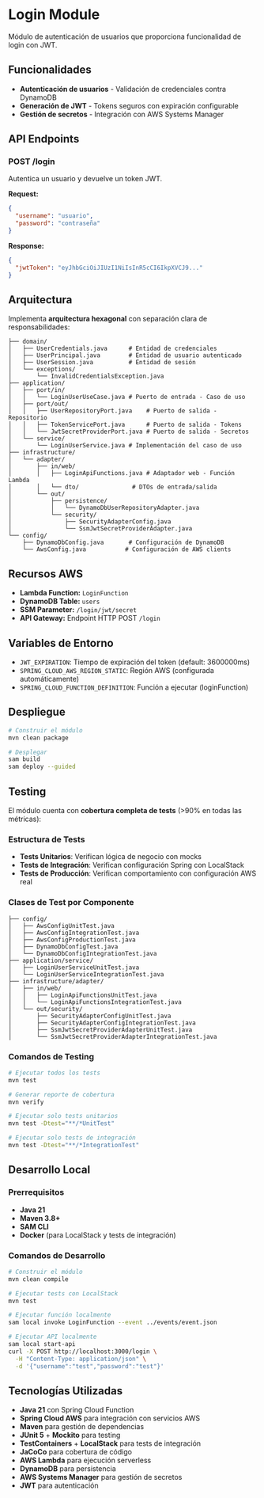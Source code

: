 # Login Module

Módulo de autenticación de usuarios que proporciona funcionalidad de login con JWT.

## Funcionalidades

- **Autenticación de usuarios** - Validación de credenciales contra DynamoDB
- **Generación de JWT** - Tokens seguros con expiración configurable
- **Gestión de secretos** - Integración con AWS Systems Manager

## API Endpoints

### POST /login
Autentica un usuario y devuelve un token JWT.

**Request:**
```json
{
  "username": "usuario",
  "password": "contraseña"
}
```

**Response:**
```json
{
  "jwtToken": "eyJhbGciOiJIUzI1NiIsInR5cCI6IkpXVCJ9..."
}
```

## Arquitectura

Implementa **arquitectura hexagonal** con separación clara de responsabilidades:

```
├── domain/
│   ├── UserCredentials.java      # Entidad de credenciales
│   ├── UserPrincipal.java        # Entidad de usuario autenticado
│   ├── UserSession.java          # Entidad de sesión
│   └── exceptions/
│       └── InvalidCredentialsException.java
├── application/
│   ├── port/in/
│   │   └── LoginUserUseCase.java # Puerto de entrada - Caso de uso
│   ├── port/out/
│   │   ├── UserRepositoryPort.java    # Puerto de salida - Repositorio
│   │   ├── TokenServicePort.java      # Puerto de salida - Tokens
│   │   └── JwtSecretProviderPort.java # Puerto de salida - Secretos
│   └── service/
│       └── LoginUserService.java # Implementación del caso de uso
├── infrastructure/
│   └── adapter/
│       ├── in/web/
│       │   ├── LoginApiFunctions.java # Adaptador web - Función Lambda
│       │   └── dto/               # DTOs de entrada/salida
│       └── out/
│           ├── persistence/
│           │   └── DynamoDbUserRepositoryAdapter.java
│           └── security/
│               ├── SecurityAdapterConfig.java
│               └── SsmJwtSecretProviderAdapter.java
└── config/
    ├── DynamoDbConfig.java       # Configuración de DynamoDB
    └── AwsConfig.java           # Configuración de AWS clients
```

## Recursos AWS

- **Lambda Function:** `LoginFunction`
- **DynamoDB Table:** `users`
- **SSM Parameter:** `/login/jwt/secret`
- **API Gateway:** Endpoint HTTP POST `/login`

## Variables de Entorno

- `JWT_EXPIRATION`: Tiempo de expiración del token (default: 3600000ms)
- `SPRING_CLOUD_AWS_REGION_STATIC`: Región AWS (configurada automáticamente)
- `SPRING_CLOUD_FUNCTION_DEFINITION`: Función a ejecutar (loginFunction)

## Despliegue

```bash
# Construir el módulo
mvn clean package

# Desplegar
sam build
sam deploy --guided
```

## Testing

El módulo cuenta con **cobertura completa de tests** (>90% en todas las métricas):

### Estructura de Tests
- **Tests Unitarios**: Verifican lógica de negocio con mocks
- **Tests de Integración**: Verifican configuración Spring con LocalStack
- **Tests de Producción**: Verifican comportamiento con configuración AWS real

### Clases de Test por Componente
```
├── config/
│   ├── AwsConfigUnitTest.java
│   ├── AwsConfigIntegrationTest.java
│   ├── AwsConfigProductionTest.java
│   ├── DynamoDbConfigTest.java
│   └── DynamoDbConfigIntegrationTest.java
├── application/service/
│   ├── LoginUserServiceUnitTest.java
│   └── LoginUserServiceIntegrationTest.java
├── infrastructure/adapter/
│   ├── in/web/
│   │   ├── LoginApiFunctionsUnitTest.java
│   │   └── LoginApiFunctionsIntegrationTest.java
│   └── out/security/
│       ├── SecurityAdapterConfigUnitTest.java
│       ├── SecurityAdapterConfigIntegrationTest.java
│       ├── SsmJwtSecretProviderAdapterUnitTest.java
│       └── SsmJwtSecretProviderAdapterIntegrationTest.java
```

### Comandos de Testing
```bash
# Ejecutar todos los tests
mvn test

# Generar reporte de cobertura
mvn verify

# Ejecutar solo tests unitarios
mvn test -Dtest="**/*UnitTest"

# Ejecutar solo tests de integración
mvn test -Dtest="**/*IntegrationTest"
```

## Desarrollo Local

### Prerrequisitos
- **Java 21**
- **Maven 3.8+**
- **SAM CLI**
- **Docker** (para LocalStack y tests de integración)

### Comandos de Desarrollo
```bash
# Construir el módulo
mvn clean compile

# Ejecutar tests con LocalStack
mvn test

# Ejecutar función localmente
sam local invoke LoginFunction --event ../events/event.json

# Ejecutar API localmente
sam local start-api
curl -X POST http://localhost:3000/login \
  -H "Content-Type: application/json" \
  -d '{"username":"test","password":"test"}'
```

## Tecnologías Utilizadas

- **Java 21** con Spring Cloud Function
- **Spring Cloud AWS** para integración con servicios AWS
- **Maven** para gestión de dependencias
- **JUnit 5** + **Mockito** para testing
- **TestContainers** + **LocalStack** para tests de integración
- **JaCoCo** para cobertura de código
- **AWS Lambda** para ejecución serverless
- **DynamoDB** para persistencia
- **AWS Systems Manager** para gestión de secretos
- **JWT** para autenticación